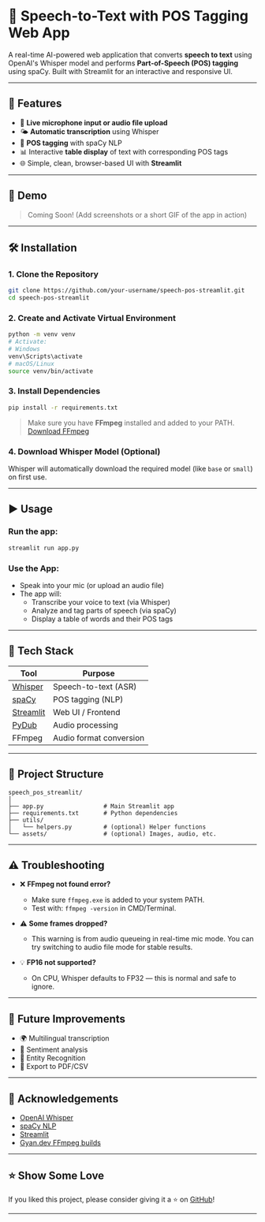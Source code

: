 # 🎵 Speech-to-Text with POS Tagging Web App

A real-time AI-powered web application that converts **speech to text** using OpenAI's Whisper model and performs **Part-of-Speech (POS) tagging** using spaCy. Built with Streamlit for an interactive and responsive UI.

---

## 🚀 Features

- 🎤 **Live microphone input or audio file upload**
- 🌤️ **Automatic transcription** using Whisper
- 🧐 **POS tagging** with spaCy NLP
- 📊 Interactive **table display** of text with corresponding POS tags
- 🌐 Simple, clean, browser-based UI with **Streamlit**

---

## 📸 Demo

> Coming Soon! (Add screenshots or a short GIF of the app in action)

---

## 🛠️ Installation

### 1. Clone the Repository
```bash
git clone https://github.com/your-username/speech-pos-streamlit.git
cd speech-pos-streamlit
```

### 2. Create and Activate Virtual Environment
```bash
python -m venv venv
# Activate:
# Windows
venv\Scripts\activate
# macOS/Linux
source venv/bin/activate
```

### 3. Install Dependencies
```bash
pip install -r requirements.txt
```

> Make sure you have **FFmpeg** installed and added to your PATH.  
[Download FFmpeg](https://www.gyan.dev/ffmpeg/builds/)

### 4. Download Whisper Model (Optional)
Whisper will automatically download the required model (like `base` or `small`) on first use.

---

## ▶️ Usage

### Run the app:
```bash
streamlit run app.py
```

### Use the App:
- Speak into your mic (or upload an audio file)
- The app will:
  - Transcribe your voice to text (via Whisper)
  - Analyze and tag parts of speech (via spaCy)
  - Display a table of words and their POS tags

---

## 🧹 Tech Stack

| Tool        | Purpose                     |
|-------------|-----------------------------|
| [Whisper](https://github.com/openai/whisper) | Speech-to-text (ASR)         |
| [spaCy](https://spacy.io/)                | POS tagging (NLP)            |
| [Streamlit](https://streamlit.io/)        | Web UI / Frontend            |
| [PyDub](https://github.com/jiaaro/pydub)  | Audio processing             |
| FFmpeg                                     | Audio format conversion      |

---

## 📂 Project Structure

```
speech_pos_streamlit/
│
├── app.py                 # Main Streamlit app
├── requirements.txt       # Python dependencies
├── utils/
│   └── helpers.py         # (optional) Helper functions
└── assets/                # (optional) Images, audio, etc.
```

---

## ⚠️ Troubleshooting

- ❌ **FFmpeg not found error?**
  - Make sure `ffmpeg.exe` is added to your system PATH.
  - Test with: `ffmpeg -version` in CMD/Terminal.

- ⚠️ **Some frames dropped?**
  - This warning is from audio queueing in real-time mic mode. You can try switching to audio file mode for stable results.

- 💡 **FP16 not supported?**
  - On CPU, Whisper defaults to FP32 — this is normal and safe to ignore.

---

## 📌 Future Improvements

- 🌍 Multilingual transcription
- 🎈 Sentiment analysis
- 💬 Entity Recognition
- 📝 Export to PDF/CSV

---

## 🙌 Acknowledgements

- [OpenAI Whisper](https://github.com/openai/whisper)
- [spaCy NLP](https://spacy.io/)
- [Streamlit](https://streamlit.io/)
- [Gyan.dev FFmpeg builds](https://www.gyan.dev/ffmpeg/builds/)

---

## ⭐️ Show Some Love

If you liked this project, please consider giving it a ⭐ on [GitHub](https://github.com)!

---

